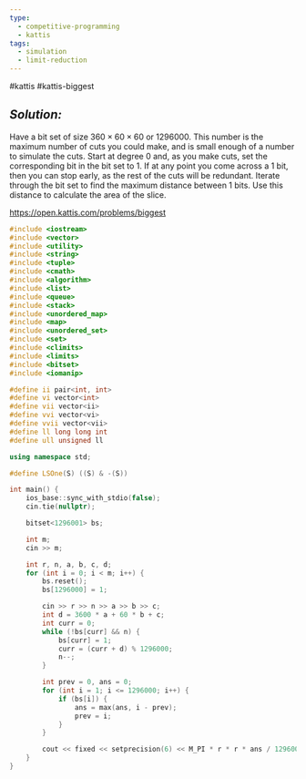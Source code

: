 ```yaml
---
type:
  - competitive-programming
  - kattis
tags:
  - simulation
  - limit-reduction
---
```

#kattis #kattis-biggest

## _Solution:_
Have a bit set of size $360\times60\times60$ or $1296000$. This number is the maximum number of cuts you could make, and is small enough of a number to simulate the cuts. Start at degree $0$ and, as you make cuts, set the corresponding bit in the bit set to $1$. If at any point you come across a $1$ bit, then you can stop early, as the rest of the cuts will be redundant. Iterate through the bit set to find the maximum distance between $1$ bits. Use this distance to calculate the area of the slice.

https://open.kattis.com/problems/biggest
```cpp
#include <iostream>
#include <vector>
#include <utility>
#include <string>
#include <tuple>
#include <cmath>
#include <algorithm>
#include <list>
#include <queue>
#include <stack>
#include <unordered_map>
#include <map>
#include <unordered_set>
#include <set>
#include <climits>
#include <limits>
#include <bitset>
#include <iomanip>

#define ii pair<int, int>
#define vi vector<int>
#define vii vector<ii>
#define vvi vector<vi>
#define vvii vector<vii>
#define ll long long int
#define ull unsigned ll

using namespace std;

#define LSOne(S) ((S) & -(S))

int main() {
    ios_base::sync_with_stdio(false);
    cin.tie(nullptr);

    bitset<1296001> bs;

    int m;
    cin >> m;

    int r, n, a, b, c, d;
    for (int i = 0; i < m; i++) {
        bs.reset();
        bs[1296000] = 1;

        cin >> r >> n >> a >> b >> c;
        int d = 3600 * a + 60 * b + c;
        int curr = 0;
        while (!bs[curr] && n) {
            bs[curr] = 1;
            curr = (curr + d) % 1296000;
            n--;
        }

        int prev = 0, ans = 0;
        for (int i = 1; i <= 1296000; i++) {
            if (bs[i]) {
                ans = max(ans, i - prev);
                prev = i;
            }
        }

        cout << fixed << setprecision(6) << M_PI * r * r * ans / 1296000.0 << '\n';
    }
}
```
